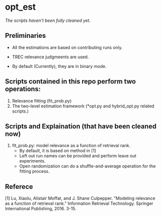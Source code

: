 # opt_est
*The scripts haven't been fully cleaned yet.*

## Preliminaries
- All the estimations are based on contributing runs only.

- TREC relevance judgmeents are used.

- By default (Currently), they are in binary mode.

## Scripts contained in this repo perform two operations:
1. Relevance fitting (fit_prob.py)
2. The two-level estimation framework (\*opt.py and hybrid_opt.py related scripts.)
  
## Scripts and Explaination (that have been cleaned now)
  1. fit_prob.py: model relevance as a function of retrieval rank.
     - By default, it is based on method in [1]
     - Left out run names can be provided and perform leave out experiments.
     - Open randomization can do a shuffle-and-average operation for the fitting process.
     
## Referece
[1] Lu, Xiaolu, Alistair Moffat, and J. Shane Culpepper. "Modeling relevance as a function of retrieval rank." Information Retrieval Technology. Springer International Publishing, 2016. 3-15.
